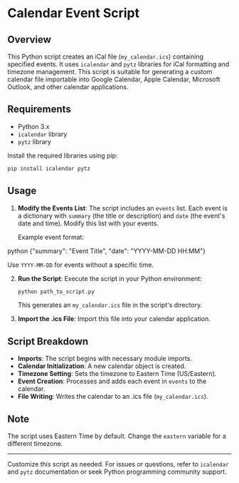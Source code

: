# Calendar Event Script

## Overview

This Python script creates an iCal file (`my_calendar.ics`) containing specified events. It uses `icalendar` and `pytz` libraries for iCal formatting and timezone management. This script is suitable for generating a custom calendar file importable into Google Calendar, Apple Calendar, Microsoft Outlook, and other calendar applications.

## Requirements

- Python 3.x
- `icalendar` library
- `pytz` library

Install the required libraries using pip:

```bash
pip install icalendar pytz
```

## Usage

1. **Modify the Events List**: The script includes an `events` list. Each event is a dictionary with `summary` (the title or description) and `date` (the event's date and time). Modify this list with your events.

   Example event format:

python
{"summary": "Event Title", "date": "YYYY-MM-DD HH:MM"}

Use `YYYY-MM-DD` for events without a specific time.

2. **Run the Script**: Execute the script in your Python environment:

   ```bash
   python path_to_script.py
   ```

   This generates an `my_calendar.ics` file in the script's directory.

3. **Import the .ics File**: Import this file into your calendar application.

## Script Breakdown

- **Imports**: The script begins with necessary module imports.
- **Calendar Initialization**: A new calendar object is created.
- **Timezone Setting**: Sets the timezone to Eastern Time (US/Eastern).
- **Event Creation**: Processes and adds each event in `events` to the calendar.
- **File Writing**: Writes the calendar to an .ics file (`my_calendar.ics`).

## Note

The script uses Eastern Time by default. Change the `eastern` variable for a different timezone.

---

Customize this script as needed. For issues or questions, refer to `icalendar` and `pytz` documentation or seek Python programming community support.
